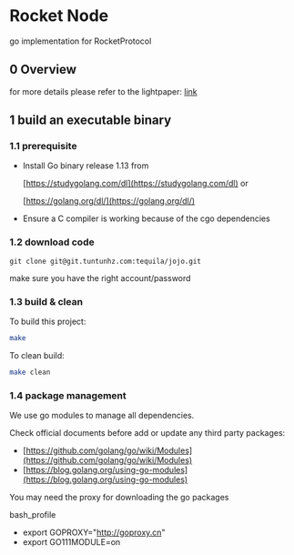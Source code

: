 # Rocket Node

go implementation for RocketProtocol

## 0 Overview

for more details please refer to the lightpaper: [link](http://git.tuntunhz.com/tequila/opendocs/-/blob/master/0000-rocket-lightpaper/lightpaper.md)

## 1 build an executable binary

### 1.1 prerequisite

- Install Go binary release 1.13 from

  [https://studygolang.com/dl](https://studygolang.com/dl) or

  [https://golang.org/dl/](https://golang.org/dl/)
- Ensure a C compiler is working because of the cgo dependencies

### 1.2 download code
```
git clone git@git.tuntunhz.com:tequila/jojo.git
```

make sure you have the right account/password

### 1.3 build & clean

To build this project:

```sh
make
```

To clean build:

```sh
make clean
```

### 1.4 package management

We use go modules to manage all dependencies.

Check official documents before add or update any third party packages:

- [https://github.com/golang/go/wiki/Modules](https://github.com/golang/go/wiki/Modules)
- [https://blog.golang.org/using-go-modules](https://blog.golang.org/using-go-modules)

You may need the proxy for downloading the go packages

bash_profile
- export GOPROXY="http://goproxy.cn" 
- export GO111MODULE=on
